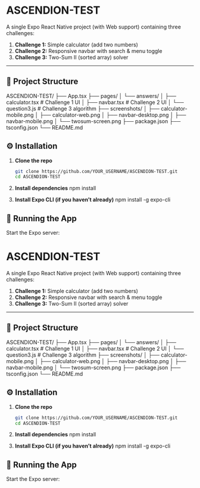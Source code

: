# ASCENDION-TEST

A single Expo React Native project (with Web support) containing three challenges:

1. **Challenge 1:** Simple calculator (add two numbers)  
2. **Challenge 2:** Responsive navbar with search & menu toggle  
3. **Challenge 3:** Two-Sum II (sorted array) solver

---
## 📂 Project Structure
ASCENDION-TEST/
├── App.tsx
├── pages/
│ └── answers/
│ ├── calculator.tsx # Challenge 1 UI
│ ├── navbar.tsx # Challenge 2 UI
│ └── question3.js # Challenge 3 algorithm
├── screenshots/
│ ├── calculator-mobile.png
│ ├── calculator-web.png
│ ├── navbar-desktop.png
│ ├── navbar-mobile.png
│ └── twosum-screen.png
├── package.json
├── tsconfig.json
└── README.md

## ⚙️ Installation

1. **Clone the repo**  
   ```bash
   git clone https://github.com/YOUR_USERNAME/ASCENDION-TEST.git
   cd ASCENDION-TEST

2. **Install dependencies**
    npm install

3. **Install Expo CLI (if you haven’t already)**
    npm install -g expo-cli

## 🚀 Running the App
Start the Expo server:


# ASCENDION-TEST

A single Expo React Native project (with Web support) containing three challenges:

1. **Challenge 1:** Simple calculator (add two numbers)  
2. **Challenge 2:** Responsive navbar with search & menu toggle  
3. **Challenge 3:** Two-Sum II (sorted array) solver

---
## 📂 Project Structure
ASCENDION-TEST/
├── App.tsx
├── pages/
│ └── answers/
│ ├── calculator.tsx # Challenge 1 UI
│ ├── navbar.tsx # Challenge 2 UI
│ └── question3.js # Challenge 3 algorithm
├── screenshots/
│ ├── calculator-mobile.png
│ ├── calculator-web.png
│ ├── navbar-desktop.png
│ ├── navbar-mobile.png
│ └── twosum-screen.png
├── package.json
├── tsconfig.json
└── README.md

## ⚙️ Installation

1. **Clone the repo**  
   ```bash
   git clone https://github.com/YOUR_USERNAME/ASCENDION-TEST.git
   cd ASCENDION-TEST

2. **Install dependencies**
    npm install

3. **Install Expo CLI (if you haven’t already)**
    npm install -g expo-cli

## 🚀 Running the App
Start the Expo server:


